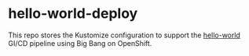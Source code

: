 # hello-world-deploy

This repo stores the Kustomize configuration to support the [hello-world](https://github.com/rseip-rh/hello-world/) GI/CD pipeline using Big Bang on OpenShift.
